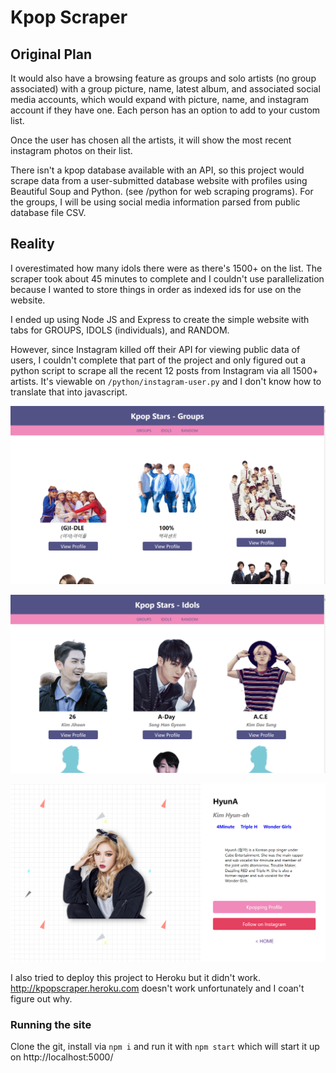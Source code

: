 # Kpop Scraper

## Original Plan

It would also have a browsing feature as groups and solo artists (no group associated) with a group picture, name, latest album, and associated social media accounts, which would expand with picture, name, and instagram account if they have one. Each person has an option to add to your custom list.

Once the user has chosen all the artists, it will show the most recent instagram photos on their list.

There isn't a kpop database available with an API, so this project would scrape data from a user-submitted database website with profiles using Beautiful Soup and Python. (see /python for web scraping programs). For the groups, I will be using social media information parsed from public database file CSV. 

## Reality

I overestimated how many idols there were as there's 1500+ on the list. The scraper took about 45 minutes to complete and I couldn't use parallelization because I wanted to store things in order as indexed ids for use on the website.

I ended up using Node JS and Express to create the simple website with tabs for GROUPS, IDOLS (individuals), and RANDOM.

 However, since Instagram killed off their API for viewing public data of users, I couldn't complete that part of the project and only figured out a python script to scrape all the recent 12 posts from Instagram via all 1500+ artists. It's viewable on `/python/instagram-user.py` and I don't know how to translate that into javascript.

 ![Groups](https://raw.githubusercontent.com/kpossibles/kpopscraper/master/screenshot-groups.png)

 ![Idols](https://raw.githubusercontent.com/kpossibles/kpopscraper/master/screenshot-idols.png)

 ![Profile - HyunA](https://raw.githubusercontent.com/kpossibles/kpopscraper/master/screenshot-profile.png)

 I also tried to deploy this project to Heroku but it didn't work. http://kpopscraper.heroku.com doesn't work unfortunately and I coan't figure out why.

 ### Running the site

 Clone the git, install via `npm i` and run it with `npm start` which will start it up on http://localhost:5000/

